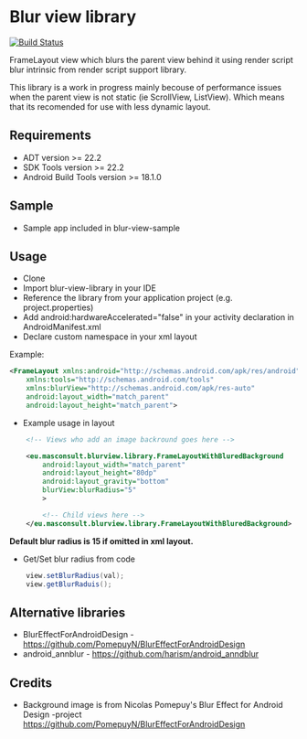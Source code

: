 # Blur view library

[![Build Status](https://travis-ci.org/masconsult/blur-view-library.png)](https://travis-ci.org/masconsult/blur-view-library)

FrameLayout view which blurs the parent view behind it using render script blur intrinsic from render script support library.

This library is a work in progress mainly becouse of performance issues when the parent view is not static (ie ScrollView, ListView).
Which means that its recomended for use with less dynamic layout.

## Requirements
+ ADT version >= 22.2
+ SDK Tools version >= 22.2
+ Android Build Tools version >= 18.1.0

## Sample

+ Sample app included in blur-view-sample

## Usage

+ Clone
+ Import blur-view-library in your IDE 
+ Reference the library from your application project (e.g. project.properties)
+ Add android:hardwareAccelerated="false" in your activity declaration in AndroidManifest.xml
+ Declare custom namespace in your xml layout

Example:
```xml
<FrameLayout xmlns:android="http://schemas.android.com/apk/res/android"
    xmlns:tools="http://schemas.android.com/tools"
    xmlns:blurView="http://schemas.android.com/apk/res-auto"
    android:layout_width="match_parent"
    android:layout_height="match_parent">    
```


+ Example usage in layout

```xml
    <!-- Views who add an image backround goes here -->

    <eu.masconsult.blurview.library.FrameLayoutWithBluredBackground
        android:layout_width="match_parent"
        android:layout_height="80dp"
        android:layout_gravity="bottom"
        blurView:blurRadius="5" 
        >

        <!-- Child views here -->
    </eu.masconsult.blurview.library.FrameLayoutWithBluredBackground>
```
**Default blur radius is 15 if omitted in xml layout.**

+ Get/Set blur radius from code

```java
    view.setBlurRadius(val);
    view.getBlurRaduis();
```

## Alternative libraries

- BlurEffectForAndroidDesign - <https://github.com/PomepuyN/BlurEffectForAndroidDesign>
- android\_annblur - <https://github.com/harism/android_anndblur>

## Credits

- Background image is from Nicolas Pomepuy's Blur Effect for Android Design -project<br>
  https://github.com/PomepuyN/BlurEffectForAndroidDesign
